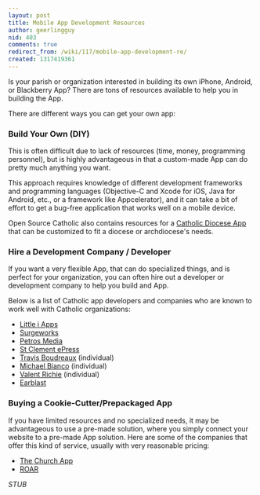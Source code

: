 ```yaml
---
layout: post
title: Mobile App Development Resources
author: geerlingguy
nid: 403
comments: true
redirect_from: /wiki/117/mobile-app-development-re/
created: 1317419361
---
```

Is your parish or organization interested in building its own iPhone, Android, or Blackberry App? There are tons of resources available to help you in building the App.

There are different ways you can get your own app:

<h3>Build Your Own (DIY)</h3>

This is often difficult due to lack of resources (time, money, programming personnel), but is highly advantageous in that a custom-made App can do pretty much anything you want.

This approach requires knowledge of different development frameworks and programming languages (Objective-C and Xcode for iOS, Java for Android, etc., or a framework like Appcelerator), and it can take a bit of effort to get a bug-free application that works well on a mobile device.

Open Source Catholic also contains resources for a <a href="/project/catholic-diocese-app">Catholic Diocese App</a> that can be customized to fit a diocese or archdiocese's needs.

<h3>Hire a Development Company / Developer</h3>

If you want a very flexible App, that can do specialized things, and is perfect for your organization, you can often hire out a developer or development company to help you build and App.

Below is a list of Catholic app developers and companies who are known to work well with Catholic organizations:

<ul>
	<li><a href="http://www.littleiapps.com/">Little i Apps</a></li>
	<li><a href="http://surgeworks.com/">Surgeworks</a></li>
	<li><a href="http://www.petrosmedia.com/">Petros Media</a></li>
	<li><a href="http://www.stclementepress.org/">St Clement ePress</a></li>
	<li><a href="http://www.travisboudreaux.com/">Travis Boudreaux</a> (individual)</li>
	<li><a href="http://cliffsidecatholic.com/">Michael Bianco</a> (individual)</li>
	<li><a href="http://valent.co/">Valent Richie</a> (individual)</li>
	<li><a href="http://earblast.com/">Earblast</a></li>
</ul>

<h3>Buying a Cookie-Cutter/Prepackaged App</h3>

If you have limited resources and no specialized needs, it may be advantageous to use a pre-made solution, where you simply connect your website to a pre-made App solution. Here are some of the companies that offer this kind of service, usually with very reasonable pricing:

<ul>
	<li><a href="http://www.thechurchapp.org/">The Church App</a></li>
	<li><a href="http://www.r04r.com/">ROAR</a></li>
</ul>

$STUB$

